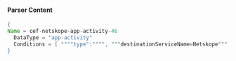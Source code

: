#### Parser Content
```Java
{
Name = cef-netskope-app-activity-46
  DataType = "app-activity"
  Conditions = [ """"type":"""", """destinationServiceName=Netskope""", """"activity":"CopyObject"""" ]
}
```